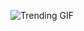 
<!-- GIF_SECTION -->
![Trending GIF](https://media2.giphy.com/media/v1.Y2lkPThiYjIxNzcycngxaGNxb3R6Z29qdXByZXd0aHpheGx1YTM2bjRqZGRueGQ3MG14ZCZlcD12MV9naWZzX3NlYXJjaCZjdD1n/11ZSwQNWba4YF2/giphy.gif)
<!-- END_GIF_SECTION -->
